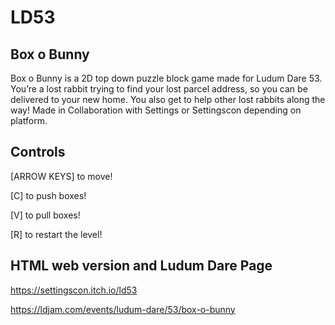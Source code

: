 # LD53



## Box o Bunny

Box o Bunny is a 2D top down puzzle block game made for Ludum Dare 53. You’re a lost rabbit trying to find your lost parcel address, so you can be delivered to your new home. You also get to help other lost rabbits along the way! Made in Collaboration with Settings or Settingscon depending on platform.

## Controls

[ARROW KEYS] to move!

[C] to push boxes!

[V] to pull boxes!

[R] to restart the level!

## HTML web version and Ludum Dare Page

https://settingscon.itch.io/ld53

https://ldjam.com/events/ludum-dare/53/box-o-bunny
